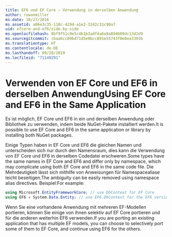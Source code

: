 ```yaml
---
title: EF6 und EF Core – Verwendung in derselben Anwendung
author: rowanmiller
ms.date: 10/27/2016
ms.assetid: a06e3c35-110c-4294-a1e2-32d2c31c90a7
uid: efcore-and-ef6/side-by-side
ms.openlocfilehash: 8bf9f51c0e5c4b1b3adf4a6a9a894689dc13d2d9
ms.sourcegitcommit: cbaa6cc89bd71d5e0bcc891e55743f0e8ea3393b
ms.translationtype: HT
ms.contentlocale: de-DE
ms.lasthandoff: 09/20/2019
ms.locfileid: "71149291"
---
```

# <a name="using-ef-core-and-ef6-in-the-same-application"></a><span data-ttu-id="7b405-102">Verwenden von EF Core und EF6 in derselben Anwendung</span><span class="sxs-lookup"><span data-stu-id="7b405-102">Using EF Core and EF6 in the Same Application</span></span>

<span data-ttu-id="7b405-103">Es ist möglich, EF Core und EF6 in ein und derselben Anwendung oder Bibliothek zu verwenden, indem beide NuGet-Pakete installiert werden.</span><span class="sxs-lookup"><span data-stu-id="7b405-103">It is possible to use EF Core and EF6 in the same application or library by installing both NuGet packages.</span></span>

<span data-ttu-id="7b405-104">Einige Typen haben in EF Core und EF6 die gleichen Namen und unterscheiden sich nur durch den Namensraum, dies kann die Verwendung von EF Core und EF6 in derselben Codedatei erschweren.</span><span class="sxs-lookup"><span data-stu-id="7b405-104">Some types have the same names in EF Core and EF6 and differ only by namespace, which may complicate using both EF Core and EF6 in the same code file.</span></span> <span data-ttu-id="7b405-105">Die Mehrdeutigkeit lässt sich mithilfe von Anweisungen für Namespacealiase leicht beseitigen.</span><span class="sxs-lookup"><span data-stu-id="7b405-105">The ambiguity can be easily removed using namespace alias directives.</span></span> <span data-ttu-id="7b405-106">Beispiel:</span><span class="sxs-lookup"><span data-stu-id="7b405-106">For example:</span></span>

``` csharp
using Microsoft.EntityFrameworkCore; // use DbContext for EF Core
using EF6 = System.Data.Entity; // use EF6.DbContext for the EF6 version
```

<span data-ttu-id="7b405-107">Wenn Sie eine vorhandene Anwendung mit mehreren EF-Modellen portieren, können Sie einige von ihnen selektiv auf EF Core portieren und für die anderen weiterhin EF6 verwenden.</span><span class="sxs-lookup"><span data-stu-id="7b405-107">If you are porting an existing application that has multiple EF models, you can choose to selectively port some of them to EF Core, and continue using EF6 for the others.</span></span>

